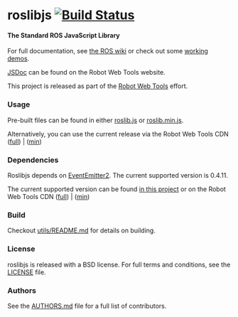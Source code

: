 roslibjs [![Build Status](https://api.travis-ci.org/RobotWebTools/roslibjs.png)](https://travis-ci.org/RobotWebTools/roslibjs)
========

#### The Standard ROS JavaScript Library
For full documentation, see [the ROS wiki](http://ros.org/wiki/roslibjs) or
check out some [working demos](http://robotwebtools.org/).

[JSDoc](http://robotwebtools.org/jsdoc/roslibjs/current/) can be found on the
Robot Web Tools website.

This project is released as part of the [Robot Web
Tools](http://robotwebtools.org/) effort.

### Usage
Pre-built files can be found in either [roslib.js](build/roslib.js) or
[roslib.min.js](build/roslib.min.js).

Alternatively, you can use the current release via the Robot Web Tools CDN
([full](http://cdn.robotwebtools.org/roslibjs/current/roslib.js)) |
([min](http://cdn.robotwebtools.org/roslibjs/current/roslib.min.js))

### Dependencies
Roslibjs depends on [EventEmitter2](https://github.com/hij1nx/EventEmitter2).
The current supported version is 0.4.11.

The current supported version can be found [in this
project](include/EventEmitter2/eventemitter2.js) or on the Robot Web Tools CDN
([full](http://cdn.robotwebtools.org/EventEmitter2/0.4.11/eventemitter2.js)) |
([min](http://cdn.robotwebtools.org/EventEmitter2/0.4.11/eventemitter2.min.js))

### Build
Checkout [utils/README.md](utils/README.md) for details on building.

### License
roslibjs is released with a BSD license. For full terms and conditions, see the
[LICENSE](LICENSE) file.

### Authors
See the [AUTHORS.md](AUTHORS) file for a full list of contributors.

